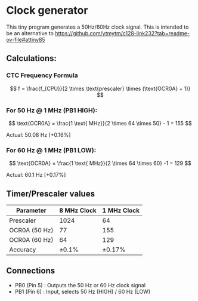# Clock generator

This tiny program generates a 50Hz/60Hz clock signal. This is intended to be an alternative to https://github.com/ytmytm/c128-link232?tab=readme-ov-file#attiny85

## Calculations:

### CTC Frequency Formula

$$ f = \frac{f_{CPU}}{2 \times \text{prescaler} \times (\text{OCR0A} + 1)} $$

### For 50 Hz @ 1 MHz (PB1 HIGH):

$$ \text{OCR0A} = \frac{1 \text{ MHz}}{2 \times 64 \times 50} - 1 = 155 $$

Actual: 50.08 Hz \[+0.16%\]

### For 60 Hz @ 1 MHz (PB1 LOW):
$$ \text{OCR0A} = \frac{1 \text{ MHz}}{2 \times 64 \times 60} -1 = 129 $$

Actual: 60.1 Hz \[+0.17%\]

## Timer/Prescaler values
| Parameter | 8 MHz Clock | 1 MHz Clock |
| -- | -- | -- |
| Prescaler | 1024 | 64 |
| OCR0A (50 Hz) | 77 | 155 |
| OCR0A (60 Hz) | 64 | 129 |
| Accuracy | ±0.1% | ±0.17% |


## Connections
 - PB0 (Pin 5)
 : Outputs the 50 Hz or 60 Hz clock signal
 - PB1 (Pin 6)
 : Input, selects 50 Hz (HIGH) / 60 Hz (LOW)
